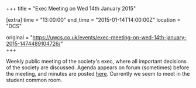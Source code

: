 +++
title = "Exec Meeting on Wed 14th January 2015"

[extra]
time = "13:00:00"
end_time = "2015-01-14T14:00:00Z"
location = "DCS"

original = "https://uwcs.co.uk/events/exec-meeting-on-wed-14th-january-2015-1474489104726/"    
+++

Weekly public meeting of the society's exec, where all important decisions of the society are discussed. Agenda appears on forum (sometimes) before the meeting, and minutes are posted [here](https://uwcs.co.uk/minutes/1/). Currently we seem to meet in the student common room.

